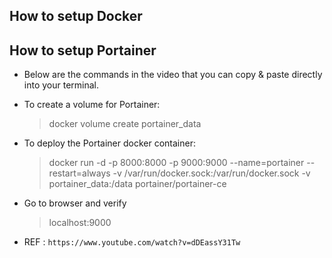 ## How to setup Docker

## How to setup Portainer

- Below are the commands in the video that you can copy & paste directly into your terminal.

- To create a volume for Portainer:
  
  > docker volume create portainer_data

- To deploy the Portainer docker container:
  
  > docker run -d -p 8000:8000 -p 9000:9000 --name=portainer --restart=always -v /var/run/docker.sock:/var/run/docker.sock -v portainer_data:/data portainer/portainer-ce

- Go to browser and verify 
  
  > localhost:9000

- REF : `https://www.youtube.com/watch?v=dDEassY31Tw`
